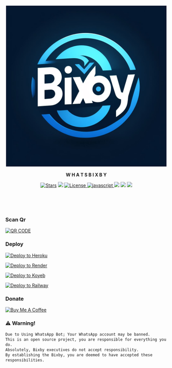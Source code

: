 <p align="center">
  <a href="https://www.instagram.com/__ziyxn_/"><img src="https://github.com/DX-MODS/DX-MODS/blob/main/assets/bixby5.jpeg" width="500" alt="Profile"/> </a>
</p>

<p align="center">
<strong>W H A T S B I X B Y</strong>
</p>
<p align="center">
<a href="https://github.com/DX-MODS/WhatsBixby/stargazers"><img src="https://img.shields.io/github/stars/DX-MODS/WhatsBixby?color=black&logo=github&logoColor=black&style=for-the-badge" alt="Stars" /></a>
<a href="https://github.com/DX-MODS/WhatsBixby/network/members"> <img src="https://img.shields.io/github/forks/DX-MODS/WhatsBixby?color=black&logo=github&logoColor=black&style=for-the-badge" /></a>
<a href="https://github.com/DX-MODS/WhatsBixby/blob/master/LICENSE"> <img src="https://img.shields.io/badge/License- MIT license -blueviolet?style=for-the-badge" alt="License" /> </a>
<a href="https://www.javascript.com"> <img src="https://img.shields.io/badge/Written%20in-Javascripy-skyblue?style=for-the-badge&logo=javascript" alt="javascript" /> </a>
<a href="https://www.npmjs.com/package/@whiskeysockets/baileys/v/6.6.0"> <img src="https://img.shields.io/npm/v/@whiskeysockets/baileys?color=white&label=baileys&logo=javascript&logoColor=blue&style=for-the-badge" /></a>
<a href="https://github.com/DX-MODS/WhatsBixby"> <img src="https://img.shields.io/github/repo-size/DX-MODS/WhatsBixby?color=skyblue&logo=github&logoColor=blue&style=for-the-badge" /></a>
<a href="https://github.com/DX-MODS/WhatsBixby/commits/DX-MODS"> <img src="https://img.shields.io/github/last-commit/DX-MODS/WhatsBixby?color=black&logo=github&logoColor=black&style=for-the-badge" /></a>
</p>
<br><br><br>

### Scan Qr

[![QR CODE](https://img.shields.io/badge/Scan_qr_code-100000?style=for-the-badge&logo=scan&logoColor=white&labelColor=black&color=black)](https://whatsbixbyqr.dxmods.xyz)

### Deploy

[![Deploy to Heroku](https://www.herokucdn.com/deploy/button.svg)](https://dashboard.heroku.com/new?template=https://github.com/DX-MODS/WhatsBixby)

[![Deploy to Render](https://render.com/images/deploy-to-render-button.svg)](https://render.com/deploy?repo=https://github.com/DX-MODS/WhatsBixby)


[![Deploy to Koyeb](https://www.koyeb.com/static/images/deploy/button.svg)](https://app.koyeb.com/deploy?type=git&repository=github.com/DX-MODS&env[BOT_TOKEN]&env[API_ID]&env[API_HASH]&env[CHANNELS]&env[ADMINS]&env[PICS]&env[LOG_CHANNEL]&env[AUTH_CHANNEL]&env[MAX_RIST_BTNS]=10&env[CUSTOM_FILE_CAPTION]&env[DATABASE_URI]&env[DATABASE_NAME]=MknBotz&env[COLLECTION_NAME]=Telegram_files&env[SUPPORT_CHAT]&env[IMDB]=True&env[PM_IMDB]=True&env[IMDB_TEMPLATE]&env[IMDB_DELET_TIME]=900&env[SINGLE_BUTTON]=True&env[START_MESSAGE]&env[FORCE_SUB_TEXT]&env[AUTH_GROUPS]&env[WELCOM_PIC]&env[WELCOM_TEXT]&env[BUTTON_LOCK_TEXT]&env[PMFILTER]=True&env[G_FILTER]=True&env[BUTTON_LOCK]=True&env[RemoveBG_API]&env[P_TTI_SHOW_OFF]=True&run_command=python%20bot.py&branch=main&name=bixby-bot)

[![Deploy to Railway](https://railway.app/button.svg)](https://railway.app/new/template/Qe0zMt)


### Donate

<a href="https://www.buymeacoffee.com/ziyankp" target="_blank"><img src="https://cdn.buymeacoffee.com/buttons/v2/default-violet.png" alt="Buy Me A Coffee" style="height: 60px !important;width: 217px !important;" ></a>

### ⚠️ Warning! 
```
Due to Using WhatsApp Bot; Your WhatsApp account may be banned.
This is an open source project, you are responsible for everything you do. 
Absolutely, Bixby executives do not accept responsibility.
By establishing the Bixby, you are deemed to have accepted these responsibilities.
```
